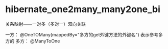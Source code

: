 # hibernate_one2many_many2one_bi
关系映射——一对多（多对一）双向关联

一方： @OneTOMany(mappedBy="多方的get外键方法的外键名") 表示参考多方的
多方： @ManyToOne
